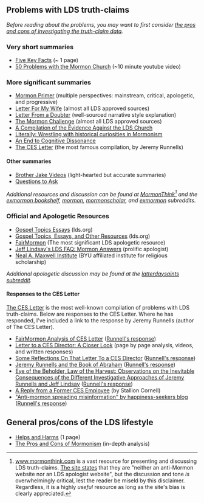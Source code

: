 ## Problems with LDS truth-claims

*Before reading about the problems, you may want to first consider [the pros and cons of investigating the truth-claim data](https://mormonbandwagon.com/bwv549/to-peak-behind-the-curtain/).*

### Very short summaries

* [Five Key Facts](https://mormonbandwagon.com/bwv549/five-key-facts/) (~ 1 page)
* [50 Problems with the Mormon Church](https://www.youtube.com/watch?v=qcQthyiTA7c) (~10 minute youtube video)

### More significant summaries

* [Mormon Primer](http://mormonprimer.com/) (multiple perspectives: mainstream, critical, apologetic, and progressive)
* [Letter For My Wife](http://www.letterformywife.com/) (almost all LDS approved sources)
* [Letter From a Doubter](https://leavingthegarden.wordpress.com/2016/04/06/letter-from-a-doubter/) (well-sourced narrative style explanation)
* [The Mormon Challenge](http://www.themormonchallenge.com/) (almost all LDS approved sources)
* [A Compilation of the Evidence Against the LDS Church](https://mormonbandwagon.com/eric_n/leaving-the-church/)
* [Literally: Wrestling with historical curiosities in Mormonism](https://drive.google.com/file/d/0B79XcDYRahxnLUdMc3dBUHE0SzQ/view)
* [An End to Cognitive Dissonance](https://docs.google.com/file/d/1ih6jF7hBPBi_YmpiOod3oxVpzU5ng-OS4-0XjQUTcX4AbNTP-FIEB2OzmaDf/view)
* [The CES Letter](http://cesletter.com/) (the most famous compilation, by Jeremy Runnells)

#### Other summaries

* [Brother Jake Videos](https://www.youtube.com/channel/UC0u7ZMWqkr7cKD_rvEXZUuQ) (light-hearted but accurate summaries)
* [Questions to Ask](https://mormonbandwagon.com/bwv549/questions-to-ask/)

*Additional resources and discussion can be found at [MormonThink](http://www.mormonthink.com/)[^mormonthink] and the [exmormon bookshelf](https://www.reddit.com/r/ExmormonBookshelf/), [mormon](https://www.reddit.com/r/mormon/), [mormonscholar](https://www.reddit.com/r/mormonscholar/), and [exmormon](https://www.reddit.com/r/exmormon/) subreddits.*

### Official and Apologetic Resources

* [Gospel Topics Essays](https://www.lds.org/topics/essays?lang=eng&old=true) (lds.org)
* [Gospel Topics, Essays, and Other Resources](https://www.lds.org/si/objective/doctrinal-mastery/gospel-sources?lang=eng) (lds.org)
* [FairMormon](http://www.fairmormon.org/) (The most significant LDS apologetic resource)
* [Jeff Lindsay's LDS FAQ: Mormon Answers](http://www.jefflindsay.com/LDSFAQ/index.html) (prolific apologist)
* [Neal A. Maxwell Institute](http://mi.byu.edu/) (BYU affiliated institute for religious scholarship)

*Additional apologetic discussion may be found at the [latterdaysaints subreddit](https://www.reddit.com/r/latterdaysaints/).*

#### Responses to the CES Letter

[The CES Letter](http://cesletter.com/) is the most well-known compilation of problems with LDS truth-claims.  Below are responses to the CES Letter.  Where he has responded, I've included a link to the response by Jeremy Runnells (author of The CES Letter).

* [FairMormon Analysis of CES Letter](http://en.fairmormon.org/Critic) ([Runnell's response](http://cesletter.com/debunking-fairmormon/))
* [Letter to a CES Director: A Closer Look](http://debunking-cesletter.com/) (page by page analysis, videos, and written responses)
* [Some Reflections On That Letter To a CES Director](http://www.fairmormon.org/fair-conferences/2014-fairmormon-conference/reflections-letter-ces-director) ([Runnell's response](http://cesletter.com/apologetics/a-zombies-reflections-on-that-mormon-apologists-reflections.html))
* [Jeremy Runnells and the Book of Abraham](http://rationalfaiths.com/jeremy-runnells-book-abraham/) ([Runnell's response](http://cesletter.com/apologetics/the-book-of-abraham-except-for-those-willfully-blind-the-case-is-closed.html))
* [Eye of the Beholder, Law of the Harvest: Observations on the Inevitable Consequences of the Different Investigative Approaches of Jeremy Runnells and Jeff Lindsay](http://www.mormoninterpreter.com/eye-of-the-beholder-law-of-the-harvest-observations-on-the-inevitable-consequences-of-the-different-investigative-approaches-of-jeremy-runnells-and-jeff-lindsay/) ([Runnell's response](http://cesletter.com/apologetics/the-sky-is-falling-part-1.html))
* [A Reply from a Former CES Employee](http://stallioncornell.com/blog/2016/04/01/a-reply-from-a-former-ces-employee/) (by Stallion Cornell)
* ["Anti-mormon spreading misinformation" by happiness-seekers blog](https://happiness-seekers.com/2017/07/17/influential-anti-mormon-caught-spreading-lies-about-lds-church/) ([Runnell's response](https://cesletter.org/apologetics/influential-anti-mormon-liar-debunks.html))

## General pros/cons of the LDS lifestyle

* [Helps and Harms](https://docs.google.com/viewer?url=https://github.com/faenrandir/a_careful_examination/raw/852010ca825193b8e3e2913795f7f1a29a1963bd/documents/helps_and_harms/Helps_and_Harms.pdf) (1 page)
* [The Pros and Cons of Mormonism](http://prosandconsofmormonism.com/) (in-depth analysis)

[^mormonthink]: www.mormonthink.com is a vast resource for presenting and discussing LDS truth-claims.  [The site states](http://www.mormonthink.com/) that they are "neither an anti-Mormon website nor an LDS apologist website", but the discussion and tone _is_ overwhelmingly critical, lest the reader be miseld by this disclaimer.  Regardless, it is a highly _useful_ resource as long as the site's bias is clearly appreciated.
